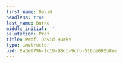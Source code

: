```yaml
---
first_name: David
headless: true
last_name: Burke
middle_initial: ''
salutation: Prof.
title: Prof. David Burke
type: instructor
uid: 8a3ef79b-1c19-98cd-9cfb-516ce090b8ee
---
```

